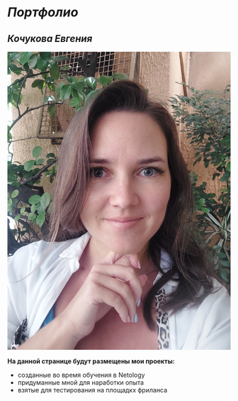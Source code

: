 # *Портфолио*

## _Кочукова Евгения_

![Photo](20221214_135904.jpg)

**На данной странице будут размещены мои проекты:**

- созданные во время обучения в Netology
- придуманные мной для наработки опыта
- взятые для тестирования на площадкх фриланса
